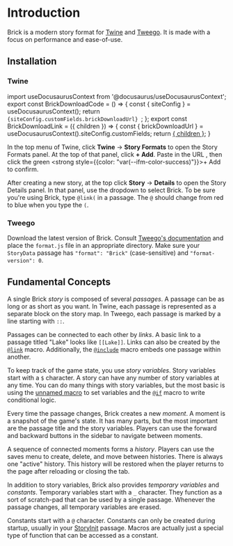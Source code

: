 # Introduction

Brick is a modern story format for [Twine] and [Tweego].
It is made with a focus on performance and ease-of-use.

[Tweego]: https://motoslave.net/tweego
[Twine]: https://twinery.org

## Installation

### Twine

import useDocusaurusContext from '@docusaurus/useDocusaurusContext';
export const BrickDownloadCode = () => {
  const { siteConfig } = useDocusaurusContext();
  return <code>
    {siteConfig.customFields.brickDownloadUrl}
  </code>;
};
export const BrickDownloadLink = ({ children }) => {
  const { brickDownloadUrl } = useDocusaurusContext().siteConfig.customFields;
  return <a href={brickDownloadUrl}>{ children }</a>;
}

In the top menu of Twine, click **Twine** -> **Story Formats** to open the Story Formats panel.
At the top of that panel, click **+ Add**.
Paste in the URL <BrickDownloadCode />, then click the green
<strong style={{color: "var(--ifm-color-success)"}}>+ Add</strong>
to confirm.

After creating a new story, at the top click **Story** -> **Details** to open the Story Details panel.
In that panel, use the dropdown to select Brick.
To be sure you're using Brick, type `@link(` in a passage.
The `@` should change from red to blue when you type the `(`.

### Tweego

Download the <BrickDownloadLink>latest version of Brick</BrickDownloadLink>.
Consult [Tweego's documentation] and place the `format.js` file in an appropriate directory.
Make sure your `StoryData` passage has
`"format": "Brick"` (case-sensitive) and `"format-version": 0`.

[Tweego's documentation]: https://www.motoslave.net/tweego/docs/#getting-started-story-formats-search-directories
[latest version of Brick]: https://cjneidhart.github.io/brick/v0.3.1/format.js

## Fundamental Concepts

A single Brick _story_ is composed of several _passages_.
A passage can be as long or as short as you want.
In Twine, each passage is represented as a separate block on the story map.
In Tweego, each passage is marked by a line starting with `::`.

Passages can be connected to each other by _links_.
A basic link to a passage titled "Lake" looks like `[[Lake]]`.
Links can also be created by the [`@link`] macro.
Additionally, the [`@include`] macro embeds one passage within another.

[`@include`]: ./macros#include
[`@link`]: ./macros#link

To keep track of the game state, you use _story variables_.
Story variables start with a `$` character.
A story can have any number of story variables at any time.
You can do many things with story variables,
but the most basic is using the [unnamed macro] to set variables
and the [`@if`] macro to write conditional logic.

[unnamed macro]: ./macros#unnamed
[`@if`]: ./macros#if-elseif-else

Every time the passage changes, Brick creates a new _moment_.
A moment is a snapshot of the game's state.
It has many parts, but the most important are the passage title and the story variables.
Players can use the forward and backward buttons in the sidebar to navigate between moments.

A sequence of connected moments forms a _history_.
Players can use the saves menu to create, delete, and move between histories.
There is always one "active" history.
This history will be restored when the player returns to the page after reloading
or closing the tab.

In addition to story variables, Brick also provides _temporary variables_ and _constants_.
Temporary variables start with a `_` character.
They function as a sort of scratch-pad that can be used by a single passage.
Whenever the passage changes, all temporary variables are erased.

Constants start with a `@` character.
Constants can only be created during startup, usually in your [StoryInit] passage.
Macros are actually just a special type of function that can be accessed as a constant.

[StoryInit]: ./special-names#storyinit
